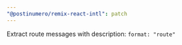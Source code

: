 ```yaml
---
"@postinumero/remix-react-intl": patch
---
```


Extract route messages with description: `format: "route"`
